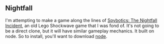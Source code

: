 Nightfall
---------

I'm attempting to make a game along the lines of [Spybotics: The Nightfall Incident](http://pandagames.biz/Strategy/Spybotics.html), an old Lego Shockwave game that I was fond of. It's not going to be a direct clone, but it will have similar gameplay mechanics. It built on node. So to install, you'll want to download [node](http://nodejs.org/).